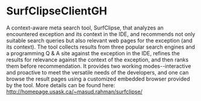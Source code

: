 SurfClipseClientGH
==================

A context-aware meta search tool, SurfClipse, that analyzes an encountered exception and its context in the IDE, and recommends not only suitable search queries but also relevant web pages for the exception (and its context). The tool collects results from three popular search engines and a programming Q & A site against the exception in the IDE, refines the results for relevance against the context of the exception, and then ranks them before recommendation. It provides two working modes--interactive and proactive to meet the versatile needs of the developers, and one can browse the result pages using a customized embedded browser provided by the tool. More details can be found here: http://homepage.usask.ca/~masud.rahman/surfclipse/
